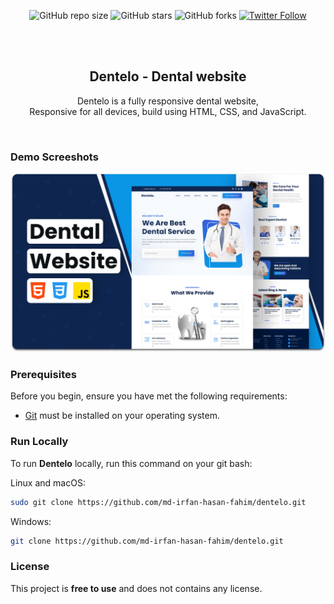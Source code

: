<div align="center">
  
  ![GitHub repo size](https://img.shields.io/github/repo-size/md-irfan-hasan-fahim/dentelo)
  ![GitHub stars](https://img.shields.io/github/stars/md-irfan-hasan-fahim/dentelo?style=social)
  ![GitHub forks](https://img.shields.io/github/forks/md-irfan-hasan-fahim/dentelo?style=social)
  [![Twitter Follow](https://img.shields.io/twitter/follow/md-irfan-hasan-fahim?style=social)](https://twitter.com/intent/follow?screen_name=md-irfan-hasan-fahim)

  <br />
  <br />

  <h2 align="center">Dentelo - Dental website</h2>

  Dentelo is a fully responsive dental website, <br />Responsive for all devices, build using HTML, CSS, and JavaScript.

  

</div>

<br />

### Demo Screeshots

![Dentelo Desktop Demo](./readme-images/desktop.png "Desktop Demo")

### Prerequisites

Before you begin, ensure you have met the following requirements:

* [Git](https://git-scm.com/downloads "Download Git") must be installed on your operating system.

### Run Locally

To run **Dentelo** locally, run this command on your git bash:

Linux and macOS:

```bash
sudo git clone https://github.com/md-irfan-hasan-fahim/dentelo.git
```

Windows:

```bash
git clone https://github.com/md-irfan-hasan-fahim/dentelo.git
```


### License

This project is **free to use** and does not contains any license.
